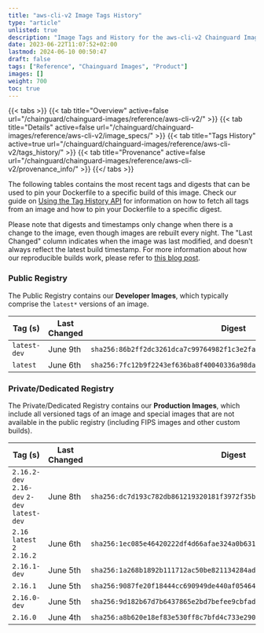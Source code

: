 ```yaml
---
title: "aws-cli-v2 Image Tags History"
type: "article"
unlisted: true
description: "Image Tags and History for the aws-cli-v2 Chainguard Image"
date: 2023-06-22T11:07:52+02:00
lastmod: 2024-06-10 00:50:47
draft: false
tags: ["Reference", "Chainguard Images", "Product"]
images: []
weight: 700
toc: true
---
```


{{< tabs >}}
{{< tab title="Overview" active=false url="/chainguard/chainguard-images/reference/aws-cli-v2/" >}}
{{< tab title="Details" active=false url="/chainguard/chainguard-images/reference/aws-cli-v2/image_specs/" >}}
{{< tab title="Tags History" active=true url="/chainguard/chainguard-images/reference/aws-cli-v2/tags_history/" >}}
{{< tab title="Provenance" active=false url="/chainguard/chainguard-images/reference/aws-cli-v2/provenance_info/" >}}
{{</ tabs >}}

The following tables contains the most recent tags and digests that can be used to pin your Dockerfile to a specific build of this image. Check our guide on [Using the Tag History API](/chainguard/chainguard-images/using-the-tag-history-api/) for information on how to fetch all tags from an image and how to pin your Dockerfile to a specific digest.

Please note that digests and timestamps only change when there is a change to the image, even though images are rebuilt every night. The "Last Changed" column indicates when the image was last modified, and doesn't always reflect the latest build timestamp. For more information about how our reproducible builds work, please refer to [this blog post](https://www.chainguard.dev/unchained/reproducing-chainguards-reproducible-image-builds).

### Public Registry
The Public Registry contains our **Developer Images**, which typically comprise the `latest*` versions of an image.

| Tag (s)       | Last Changed | Digest                                                                    |
|---------------|--------------|---------------------------------------------------------------------------|
|  `latest-dev` | June 9th     | `sha256:86b2ff2dc3261dca7c99764982f1c3e2fa6953ab104e1762c4ee29eaa6085961` |
|  `latest`     | June 6th     | `sha256:7fc12b9f2243ef636ba8f40040336a98dae5ec67c18f6135317fcae0ea5e8e45` |


### Private/Dedicated Registry
The Private/Dedicated Registry contains our **Production Images**, which include all versioned tags of an image and special images that are not available in the public registry (including FIPS images and other custom builds).

| Tag (s)                                       | Last Changed | Digest                                                                    |
|-----------------------------------------------|--------------|---------------------------------------------------------------------------|
|  `2.16.2-dev` `2.16-dev` `2-dev` `latest-dev` | June 8th     | `sha256:dc7d193c782db861219320181f3972f35b113195e353f7aac12329498d66e397` |
|  `2.16` `latest` `2` `2.16.2`                 | June 6th     | `sha256:1ec085e46420222df4d66afae324a0b631ab462686641c453f04ff76ea08e50a` |
|  `2.16.1-dev`                                 | June 5th     | `sha256:1a268b1892b111712ac50be821134284add9b009ab852e9586006a27a05a05eb` |
|  `2.16.1`                                     | June 5th     | `sha256:9087fe20f18444cc690949de440af054645dd69d73406786bdbecf66fc76412e` |
|  `2.16.0-dev`                                 | June 5th     | `sha256:9d182b67d7b6437865e2bd7befee9cbfad06cab962e18784250d6b13fed6b548` |
|  `2.16.0`                                     | June 4th     | `sha256:a8b620e18ef83e530ff8c7bfd4c733e2904f1034d42fc3e09b411e97ad04ba8d` |

